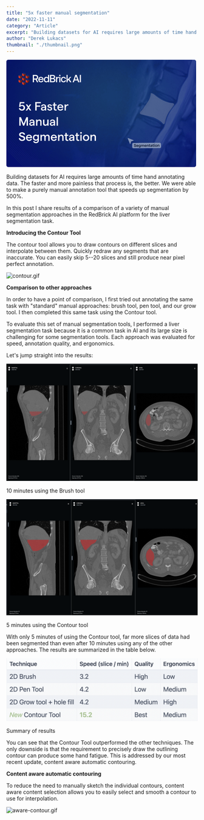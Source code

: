 ```yaml
---
title: "5x faster manual segmentation"
date: "2022-11-11"
category: "Article"
excerpt: "Building datasets for AI requires large amounts of time hand annotating data. The faster and more painless that process is, the better. We were able to make a purely manual annotation tool that speeds up segmentation by 500%."
author: "Derek Lukacs"
thumbnail: "./thumbnail.png"
---
```


![64310393b03b842735ce538d_Group 30772(1)-p-500.png](./image1.png)

Building datasets for AI requires large amounts of time hand annotating data. The faster and more painless that process is, the better. We were able to make a purely manual annotation tool that speeds up segmentation by 500%.

In this post I share results of a comparison of a variety of manual segmentation approaches in the RedBrick AI platform for the liver segmentation task.

**Introducing the Contour Tool**

The contour tool allows you to draw contours on different slices and interpolate between them. Quickly redraw any segments that are inaccurate. You can easily skip 5--20 slices and still produce near pixel perfect annotation.

![contour.gif](./image1.gif)

**Comparison to other approaches**

In order to have a point of comparison, I first tried out annotating the same task with "standard" manual approaches: brush tool, pen tool, and our grow tool. I then completed this same task using the Contour tool.

To evaluate this set of manual segmentation tools, I performed a liver
segmentation task because it is a common task in AI and its large size
is challenging for some segmentation tools. Each approach was evaluated
for speed, annotation quality, and ergonomics.

Let's jump straight into the results:

![6432e6a0637d393f29dc238d_1*Xyers_MzKU1tNiLdzzUjuQ.png](./image2.png)

10 minutes using the Brush tool

![6432e6a1545aff812bed382b_1*5nWZ_CQrTnV5jmKi3FBtyg.png](./image3.png)

5 minutes using the Contour tool

With only 5 minutes of using the Contour tool, far more slices of data
had been segmented than even after 10 minutes using any of the other
approaches. The results are summarized in the table below.

![6432e69f3030fd9af1d2b007_1*V2NXz558R9O6A7e7TGDz6Q.png](./image4.png)

Summary of results

You can see that the Contour Tool outperformed the other techniques. The
only downside is that the requirement to precisely draw the outlining
contour can produce some hand fatigue. This is addressed by our most
recent update, content aware automatic contouring.

**Content aware automatic contouring**

To reduce the need to manually sketch the individual contours, content
aware content selection allows you to easily select and smooth a contour
to use for interpolation.

![aware-contour.gif](./image2.gif)

**‍**

